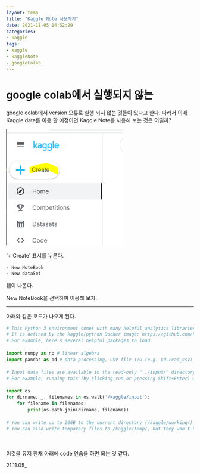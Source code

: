 ```yaml
---
layout: temp
title: "Kaggle Note 사용하기"
date: 2021-11-05 14:52:29
categories:
- kaggle
tags:
- kaggle
- kaggleNote
- googleColab
---
```


# google colab에서 실행되지 않는 

google colab에서 version 오류로 실행 되지 않는 것들이 있다고 한다. 
따라서 이때 Kaggle data를 이용 할 예정이면 Kaggle Note를 사용해 보는 것은 어떨까?


![kaggle_addNote](../../imeges/kaggle_addNote.png)

 '+ Create' 표시를 누른다. 

    - New NoteBook
    - New dataSet

탭이 나온다. 

New NoteBook을 선택하여 이용해 보자.

---

아래와 같은 코드가 나오게 된다. 


``` python
# This Python 3 environment comes with many helpful analytics libraries installed
# It is defined by the kaggle/python Docker image: https://github.com/kaggle/docker-python
# For example, here's several helpful packages to load

import numpy as np # linear algebra
import pandas as pd # data processing, CSV file I/O (e.g. pd.read_csv)

# Input data files are available in the read-only "../input/" directory
# For example, running this (by clicking run or pressing Shift+Enter) will list all files under the input directory

import os
for dirname, _, filenames in os.walk('/kaggle/input'):
    for filename in filenames:
        print(os.path.join(dirname, filename))

# You can write up to 20GB to the current directory (/kaggle/working/) that gets preserved as output when you create a version using "Save & Run All" 
# You can also write temporary files to /kaggle/temp/, but they won't be saved outside of the current session




```


이것을 유지 한채 아래에 code 연습을 하면 되는 것 같다. 

21.11.05_